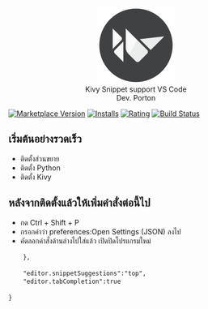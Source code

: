 <p align="center"><a href="#" ><img src="images/icons_kv.png" height="150px" style/></a>
<br>
  Kivy Snippet support VS Code
  <br>
  Dev. Porton
</p>

[![Marketplace Version](https://vsmarketplacebadge.apphb.com/version/watchakorn-18k.kivy-snippets.svg)](https://marketplace.visualstudio.com/items?itemName=watchakorn-18k.kivy-snippets) [![Installs](https://vsmarketplacebadge.apphb.com/installs/watchakorn-18k.kivy-snippets.svg)](https://marketplace.visualstudio.com/items?itemName=watchakorn-18k.kivy-snippets) [![Rating](https://vsmarketplacebadge.apphb.com/rating/watchakorn-18k.kivy-snippets.svg)](https://marketplace.visualstudio.com/items?itemName=watchakorn-18k.kivy-snippets) [![Build Status](https://travis-ci.org/formulahendry/vscode-auto-rename-tag.svg?branch=master)](#)


## เริ่มต้นอย่างรวดเร็ว
- ติดตั้งส่วนขยาย 
- ติดตั้ง Python
- ติดตั้ง Kivy

## หลังจากติดตั้งแล้วให้เพิ่มคำสั่งต่อนี้ไป
- กด Ctrl + Shift + P 
- กรอกคำว่า preferences:Open Settings (JSON) ลงไป
- คัดลอกคำสั่งด้านล่างไปใส่แล้ว เปิดปิดโปรแกรมใหม่
```
    },

    "editor.snippetSuggestions":"top",
    "editor.tabCompletion":true
       
}
```
